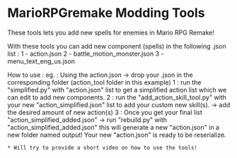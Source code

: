 # MarioRPGremake Modding Tools

These tools lets you add new spells for enemies in Mario RPG Remake!

With these tools you can add new component (spells) in the following .json list :
1 - action.json
2 - battle_motion_monster.json
3 - menu_text_eng_us.json



How to use : 
eg. : Using the action.json -> drop your .json in the corresponding folder (action_tool folder in this example)
1 : run the "simplified.py" with "action.json" list to get a simplified action list which we can edit to add new components.
2 : run the "add_action_skill_tool.py" with your new "action_simplified.json" list to add your custom new skill(s).
    -> add the desired amount of new action(s)
3 : Once you get your final list "action_simplified_added.json"
    -> run "rebuild.py" with "action_simplified_added.json"  this will generate a new "action.json" in a new folder named output!
    Your new "action.json" is ready to be reserialize. 

    * Will try to provide a short video on how to use the tools!
